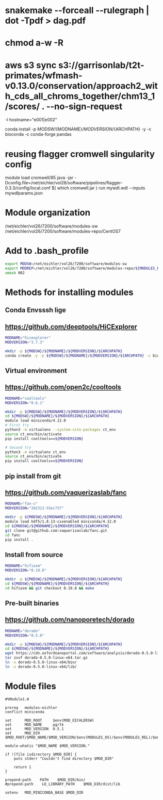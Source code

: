 # snakemake --forceall --rulegraph | dot -Tpdf > dag.pdf
#  chmod a-w -R
#  aws s3 sync s3://garrisonlab/t2t-primates/wfmash-v0.13.0/conservation/approach2_with_cds_all_chroms_together/chm13_1/scores/ . --no-sign-request

-l hostname="e001|e002"

 conda install -p ${MODSW}/${MODNAME}/${MODVERSION}/${ARCHPATH} -y -c bioconda -c conda-forge pandas

# reusing flagger cromwell singularity config
module load cromwell/85
java -jar -Dconfig.file=/net/eichler/vol28/software/pipelines/flagger-0.3.3/config/local.conf  $( which cromwell.jar ) run mywdl.wdl --inputs mywdlparams.json


# Module organization
 /net/eichler/vol26/7200/software/modules-sw
 /net/eichler/vol26/7200/software/modules-repo/CentOS7

# Add to .bash_profile
```bash
export MODSW=/net/eichler/vol26/7200/software/modules-sw
export MODREP=/net/eichler/vol26/7200/software/modules-repo/${MODULES_REL}
umask 002
```

# Methods for installing modules
## Conda Envsssh lige
## https://github.com/deeptools/HiCExplorer
```bash
MODNAME="hicexplorer"
MODVERSION="3.7.3"

mkdir -p ${MODSW}/${MODNAME}/${MODVERSION}/${ARCHPATH}
conda create -y -p ${MODSW}/${MODNAME}/${MODVERSION}/${ARCHPATH} -c bioconda -c conda-forge hicexplorer
```


## Virtual environment
## https://github.com/open2c/cooltools
```bash
MODNAME="cooltools"
MODVERSION="0.6.1"

mkdir -p ${MODSW}/${MODNAME}/${MODVERSION}/${ARCHPATH}
cd ${MODSW}/${MODNAME}/${MODVERSION}/${ARCHPATH}
module load miniconda/4.12.0
# First try
python3 -m virtualenv --system-site-packages ct_env
source ct_env/bin/activate
pip install cooltools==${MODVERSION}

# Second try
python3 -m virtualenv ct_env
source ct_env/bin/activate
pip install cooltools==${MODVERSION}
```


## pip install from git
## https://github.com/vaquerizaslab/fanc
```bash
MODNAME="fan-c"
MODVERSION="202312-55ec737"

mkdir -p ${MODSW}/${MODNAME}/${MODVERSION}/${ARCHPATH}
module load hdf5/1.8.13-cxxenabled miniconda/4.12.0
cd ${MODSW}/${MODNAME}/${MODVERSION}/${ARCHPATH}
git clone git@github.com:vaquerizaslab/fanc.git
cd fanc
pip install .
```

## Install from source
```bash
MODNAME="hifiasm"
MODVERSION="0.19.8"

mkdir -p ${MODSW}/${MODNAME}/${MODVERSION}/${ARCHPATH}
cd ${MODSW}/${MODNAME}/${MODVERSION}/${ARCHPATH}
cd hifiasm && git checkout 0.19.8 && make
```


## Pre-built binaries
## https://github.com/nanoporetech/dorado
```bash
MODNAME="dorado"
MODVERSION="0.5.0"

mkdir -p ${MODSW}/${MODNAME}/${MODVERSION}/${ARCHPATH}
cd ${MODSW}/${MODNAME}/${MODVERSION}/${ARCHPATH}
wget https://cdn.oxfordnanoportal.com/software/analysis/dorado-0.5.0-linux-x64.tar.gz
tar zxvf dorado-0.5.0-linux-x64.tar.gz
ln -s dorado-0.5.0-linux-x64/bin/
ln -s dorado-0.5.0-linux-x64/lib/
```


# Module files
```
#%Module1.0

prereq   modules-eichler
conflict miniconda

set      MOD_ROOT     $env(MOD_EICHLERSW)
set      MOD_NAME     pgrtk
set      MOD_VERSION  0.5.1
set      MOD_DIR      $MOD_ROOT/$MOD_NAME/$MOD_VERSION/$env(MODULES_OS)/$env(MODULES_REL)/$env(MODULES_MACH)

module-whatis "$MOD_NAME $MOD_VERSION."

if ![file isdirectory $MOD_DIR] {
    puts stderr "Couldn't find directory $MOD_DIR"
    
    return 1
}

prepend-path    PATH    $MOD_DIR/bin/
#prepend-path    LD_LIBRARY_PATH    $MOD_DIR/dist/lib

setenv   MOD_MINICONDA_BASE $MOD_DIR
```
